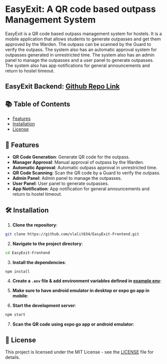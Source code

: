 # EasyExit: A QR code based outpass Management System

EasyExit is a QR code based outpass management system for hostels. It is a mobile application that allows students to generate outpasses and get them approved by the Warden. The outpass can be scanned by the Guard to verify the outpass. The system also has an automatic approval system for outpasses generated in unrestricted time. The system also has an admin panel to manage the outpasses and a user panel to generate outpasses. The system also has app notifications for general announcements and return to hostel timeout.

## EasyExit Backend: [Github Repo Link](https://github.com/vlalit834/EasyExit-Backend) 

## 📚 Table of Contents

- [Features](#features)
- [Installation](#installation)
- [License](#license)


## 🚀 Features

- **QR Code Generation**: Generate QR code for the outpass.
- **Manager Approval**: Manual approval of outpass by the Warden.
- **Automatic Approval**: Automatic outpass approval in unrestricted time.
- **QR Code Scanning**: Scan the QR code by a Guard to verify the outpass.
- **Admin Panel**: Admin panel to manage the outpasses.
- **User Panel**: User panel to generate outpasses.
- **App Notification**: App notification for general announcements and return to hostel timeout.


## 🛠 Installation

1. **Clone the repository**:

```bash
git clone https://github.com/vlalit834/EasyExit-Frontend.git
```

2. **Navigate to the project directory**:

```bash
cd EasyExit-Frontend
```

3. **Install the dependencies**:

```bash
npm install
```

4. **Create a `.env` file & add environment variables defined in [example env](.env.example)**:

5. **Make sure to have android emulator in desktop or expo go app in mobile**:

6. **Start the development server**:

```bash
npm start
```

7. **Scan the QR code using expo go app or android emulator**:


## 📝 License

This project is licensed under the MIT License - see the [LICENSE](LICENSE) file for details.
